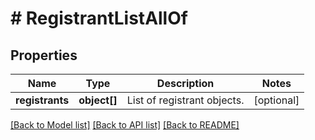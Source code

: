 # # RegistrantListAllOf

## Properties

Name | Type | Description | Notes
------------ | ------------- | ------------- | -------------
**registrants** | **object[]** | List of registrant objects. | [optional]

[[Back to Model list]](../../README.md#models) [[Back to API list]](../../README.md#endpoints) [[Back to README]](../../README.md)
